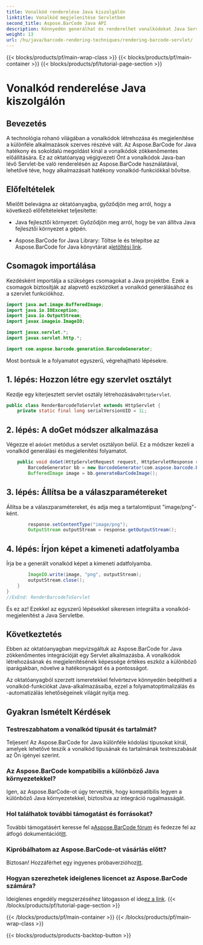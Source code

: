 ```yaml
---
title: Vonalkód renderelése Java kiszolgálón
linktitle: Vonalkód megjelenítése Servletben
second_title: Aspose.BarCode Java API
description: Könnyedén generálhat és renderelhet vonalkódokat Java Servletekben az Aspose.BarCode segítségével. Típusok testreszabása, egyszerű integráció. Fedezze fel a lehetőségeket!
weight: 13
url: /hu/java/barcode-rendering-techniques/rendering-barcode-servlet/
---
```


{{< blocks/products/pf/main-wrap-class >}}
{{< blocks/products/pf/main-container >}}
{{< blocks/products/pf/tutorial-page-section >}}

# Vonalkód renderelése Java kiszolgálón


## Bevezetés

A technológia rohanó világában a vonalkódok létrehozása és megjelenítése a különféle alkalmazások szerves részévé vált. Az Aspose.BarCode for Java hatékony és sokoldalú megoldást kínál a vonalkódok zökkenőmentes előállítására. Ez az oktatóanyag végigvezeti Önt a vonalkódok Java-ban lévő Servlet-be való renderelésén az Aspose.BarCode használatával, lehetővé téve, hogy alkalmazásait hatékony vonalkód-funkciókkal bővítse.

## Előfeltételek

Mielőtt belevágna az oktatóanyagba, győződjön meg arról, hogy a következő előfeltételeket teljesítette:

- Java fejlesztői környezet: Győződjön meg arról, hogy be van állítva Java fejlesztői környezet a gépén.

-  Aspose.BarCode for Java Library: Töltse le és telepítse az Aspose.BarCode for Java könyvtárat a[letöltési link](https://releases.aspose.com/barcode/java/).

## Csomagok importálása

Kezdésként importálja a szükséges csomagokat a Java projektbe. Ezek a csomagok biztosítják az alapvető eszközöket a vonalkód generálásához és a szervlet funkciókhoz.

```java
import java.awt.image.BufferedImage;
import java.io.IOException;
import java.io.OutputStream;
import javax.imageio.ImageIO;

import javax.servlet.*;
import javax.servlet.http.*;

import com.aspose.barcode.generation.BarcodeGenerator;
```

Most bontsuk le a folyamatot egyszerű, végrehajtható lépésekre.

## 1. lépés: Hozzon létre egy szervlet osztályt

 Kezdje egy kiterjesztett servlet osztály létrehozásával`HttpServlet`.

```java
public class RenderBarcodeToServlet extends HttpServlet {
    private static final long serialVersionUID = 1L;
```

## 2. lépés: A doGet módszer alkalmazása

 Végezze el a`doGet` metódus a servlet osztályon belül. Ez a módszer kezeli a vonalkód generálási és megjelenítési folyamatot.

```java
    public void doGet(HttpServletRequest request, HttpServletResponse response) throws IOException, ServletException {
        BarcodeGenerator bb = new BarcodeGenerator(com.aspose.barcode.EncodeTypes.CODE_128, "1234567");
        BufferedImage image = bb.generateBarCodeImage();
```

## 3. lépés: Állítsa be a válaszparamétereket

Állítsa be a válaszparamétereket, és adja meg a tartalomtípust "image/png"-ként.

```java
        response.setContentType("image/png");
        OutputStream outputStream = response.getOutputStream();
```

## 4. lépés: Írjon képet a kimeneti adatfolyamba

Írja be a generált vonalkód képet a kimeneti adatfolyamba.

```java
        ImageIO.write(image, "png", outputStream);
        outputStream.close();
    }
}
//ExEnd: RenderBarcodeToServlet
```

És ez az! Ezekkel az egyszerű lépésekkel sikeresen integrálta a vonalkód-megjelenítést a Java Servletbe.

## Következtetés

Ebben az oktatóanyagban megvizsgáltuk az Aspose.BarCode for Java zökkenőmentes integrációját egy Servlet alkalmazásba. A vonalkódok létrehozásának és megjelenítésének képessége értékes eszköz a különböző iparágakban, növelve a hatékonyságot és a pontosságot.

Az oktatóanyagból szerzett ismeretekkel felvértezve könnyedén beépítheti a vonalkód-funkciókat Java-alkalmazásaiba, ezzel a folyamatoptimalizálás és -automatizálás lehetőségeinek világát nyitja meg.

## Gyakran Ismételt Kérdések

### Testreszabhatom a vonalkód típusát és tartalmát?
Teljesen! Az Aspose.BarCode for Java különféle kódolási típusokat kínál, amelyek lehetővé teszik a vonalkód típusának és tartalmának testreszabását az Ön igényei szerint.

### Az Aspose.BarCode kompatibilis a különböző Java környezetekkel?
Igen, az Aspose.BarCode-ot úgy tervezték, hogy kompatibilis legyen a különböző Java környezetekkel, biztosítva az integráció rugalmasságát.

### Hol találhatok további támogatást és forrásokat?
 További támogatásért keresse fel a[Aspose.BarCode fórum](https://forum.aspose.com/c/barcode/13) és fedezze fel az átfogó dokumentációt[itt](https://reference.aspose.com/barcode/java/).

### Kipróbálhatom az Aspose.BarCode-ot vásárlás előtt?
Biztosan! Hozzáférhet egy ingyenes próbaverzióhoz[itt](https://releases.aspose.com/).

### Hogyan szerezhetek ideiglenes licencet az Aspose.BarCode számára?
 Ideiglenes engedély megszerzéséhez látogasson el ide[ez a link](https://purchase.aspose.com/temporary-license/).
{{< /blocks/products/pf/tutorial-page-section >}}

{{< /blocks/products/pf/main-container >}}
{{< /blocks/products/pf/main-wrap-class >}}

{{< blocks/products/products-backtop-button >}}
